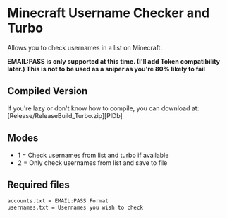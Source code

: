 # Minecraft Username Checker and Turbo

Allows you to check usernames in a list on Minecraft.

**EMAIL:PASS is only supported at this time. (I'll add Token compatibility later.)
This is not to be used as a sniper as you're 80% likely to fail**

## Compiled Version
If you're lazy or don't know how to compile, you can download at: [Release/ReleaseBuild_Turbo.zip][PlDb]

## Modes
- 1 = Check usernames from list and turbo if available
- 2 = Only check usernames from list and save to file

## Required files
```sh
accounts.txt = EMAIL:PASS Format
usernames.txt = Usernames you wish to check
```
